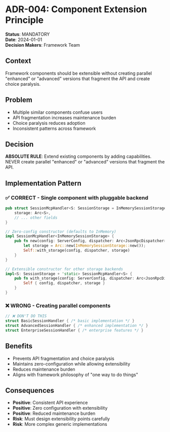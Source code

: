 # ADR-004: Component Extension Principle

**Status**: MANDATORY  
**Date**: 2024-01-01  
**Decision Makers**: Framework Team

## Context

Framework components should be extensible without creating parallel "enhanced" or "advanced" versions that fragment the API and create choice paralysis.

## Problem

- Multiple similar components confuse users
- API fragmentation increases maintenance burden
- Choice paralysis reduces adoption
- Inconsistent patterns across framework

## Decision

**ABSOLUTE RULE**: Extend existing components by adding capabilities. NEVER create parallel "enhanced" or "advanced" versions that fragment the API.

## Implementation Pattern

### ✅ CORRECT - Single component with pluggable backend
```rust
pub struct SessionMcpHandler<S: SessionStorage = InMemorySessionStorage> {
    storage: Arc<S>,
    // ... other fields
}

// Zero-config constructor (defaults to InMemory)
impl SessionMcpHandler<InMemorySessionStorage> {
    pub fn new(config: ServerConfig, dispatcher: Arc<JsonRpcDispatcher>) -> Self {
        let storage = Arc::new(InMemorySessionStorage::new());
        Self::with_storage(config, dispatcher, storage)
    }
}

// Extensible constructor for other storage backends
impl<S: SessionStorage + 'static> SessionMcpHandler<S> {
    pub fn with_storage(config: ServerConfig, dispatcher: Arc<JsonRpcDispatcher>, storage: Arc<S>) -> Self {
        Self { config, dispatcher, storage }
    }
}
```

### ❌ WRONG - Creating parallel components
```rust
// ❌ DON'T DO THIS
struct BasicSessionHandler { /* basic implementation */ }
struct AdvancedSessionHandler { /* enhanced implementation */ }
struct EnterpriseSessionHandler { /* enterprise features */ }
```

## Benefits

- Prevents API fragmentation and choice paralysis
- Maintains zero-configuration while allowing extensibility  
- Reduces maintenance burden
- Aligns with framework philosophy of "one way to do things"

## Consequences

- **Positive**: Consistent API experience
- **Positive**: Zero configuration with extensibility
- **Positive**: Reduced maintenance burden
- **Risk**: Must design extensibility points carefully
- **Risk**: More complex generic implementations
